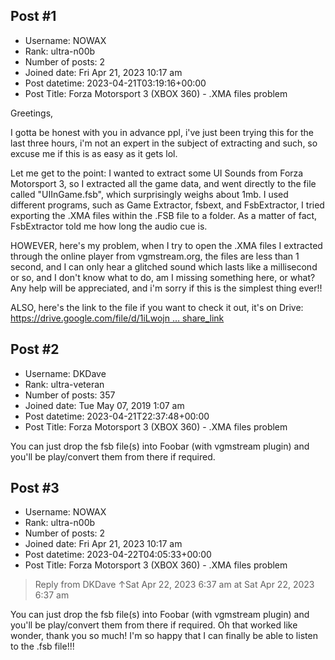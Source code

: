 ## Post #1
- Username: NOWAX
- Rank: ultra-n00b
- Number of posts: 2
- Joined date: Fri Apr 21, 2023 10:17 am
- Post datetime: 2023-04-21T03:19:16+00:00
- Post Title: Forza Motorsport 3 (XBOX 360) - .XMA files problem

Greetings,

I gotta be honest with you in advance ppl, i've just been trying this for the last three hours, i'm not an expert in the subject of extracting and such, so excuse me if this is as easy as it gets lol.

Let me get to the point: I wanted to extract some UI Sounds from Forza Motorsport 3, so I extracted all the game data, and went directly to the file called "UIInGame.fsb", which surprisingly weighs about 1mb. I used different programs, such as Game Extractor, fsbext, and FsbExtractor, I tried exporting the .XMA files within the .FSB file to a folder. As a matter of fact, FsbExtractor told me how long the audio cue is. 

HOWEVER, here's my problem, when I try to open the .XMA files I extracted through the online player from vgmstream.org, the files are less than 1 second, and I can only hear a glitched sound which lasts like a millisecond or so, and I don't know what to do, am I missing something here, or what? Any help will be appreciated, and i'm sorry if this is the simplest thing ever!! 

ALSO, here's the link to the file if you want to check it out, it's on Drive: [https://drive.google.com/file/d/1iLwojn ... share_link](https://drive.google.com/file/d/1iLwojn445SZEbnFsPgiPTnIhNT38TBU7/view?usp=share_link)
## Post #2
- Username: DKDave
- Rank: ultra-veteran
- Number of posts: 357
- Joined date: Tue May 07, 2019 1:07 am
- Post datetime: 2023-04-21T22:37:48+00:00
- Post Title: Forza Motorsport 3 (XBOX 360) - .XMA files problem

You can just drop the fsb file(s) into Foobar (with vgmstream plugin) and you'll be play/convert them from there if required.
## Post #3
- Username: NOWAX
- Rank: ultra-n00b
- Number of posts: 2
- Joined date: Fri Apr 21, 2023 10:17 am
- Post datetime: 2023-04-22T04:05:33+00:00
- Post Title: Forza Motorsport 3 (XBOX 360) - .XMA files problem

> Reply from DKDave ↑Sat Apr 22, 2023 6:37 am at Sat Apr 22, 2023 6:37 am
>
> 
You can just drop the fsb file(s) into Foobar (with vgmstream plugin) and you'll be play/convert them from there if required.
Oh that worked like wonder, thank you so much! I'm so happy that I can finally be able to listen to the .fsb file!!!
